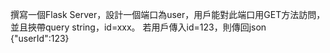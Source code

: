 撰寫一個Flask Server，設計一個端口為user，用戶能對此端口用GET方法訪問，並且挾帶query string，id=xxx。
若用戶傳入id=123，則傳回json {"userId":123}